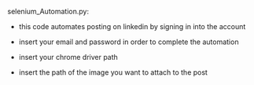 selenium_Automation.py:

- this code automates posting on linkedin by signing in into the account

- insert your email and password in order to complete the automation
- insert your chrome driver path 
- insert the path of the image you want to attach to the post
